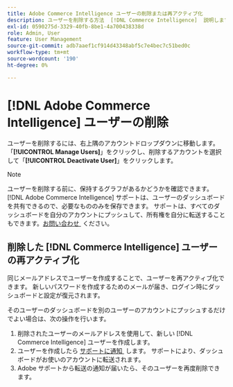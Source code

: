 ```yaml
---
title: Adobe Commerce Intelligence ユーザーの削除または再アクティブ化
description: ユーザーを削除する方法  [!DNL Commerce Intelligence]  説明します。
exl-id: 0590275d-3329-40fb-8be1-4a700438338d
role: Admin, User
feature: User Management
source-git-commit: adb7aaef1cf914d43348abf5c7e4bec7c51bed0c
workflow-type: tm+mt
source-wordcount: '190'
ht-degree: 0%

---
```


# [!DNL Adobe Commerce Intelligence] ユーザーの削除

ユーザーを削除するには、右上隅のアカウントドロップダウンに移動します。 「**[!UICONTROL Manage Users]**」をクリックし、削除するアカウントを選択して「**[!UICONTROL Deactivate User]**」をクリックします。

>[!NOTE]
>
>ユーザーを削除する前に、保持するグラフがあるかどうかを確認できます。 [!DNL Adobe Commerce Intelligence] サポートは、ユーザーのダッシュボードを共有できるので、必要なもののみを保存できます。 サポートは、すべてのダッシュボードを自分のアカウントにプッシュして、所有権を自分に転送することもできます。 [&#x200B; お問い合わせ &#x200B;](../../guide-overview.md#Submitting-a-Support-Ticket) ください。

## 削除した [!DNL Commerce Intelligence] ユーザーの再アクティブ化

同じメールアドレスでユーザーを作成することで、ユーザーを再アクティブ化できます。 新しいパスワードを作成するためのメールが届き、ログイン時にダッシュボードと設定が復元されます。

そのユーザーのダッシュボードを別のユーザーのアカウントにプッシュするだけでよい場合は、次の操作を行います。

1. 削除されたユーザーのメールアドレスを使用して、新しい [!DNL Commerce Intelligence] ユーザーを作成します。
1. ユーザーを作成したら [&#x200B; サポートに通知 &#x200B;](https://experienceleague.adobe.com/docs/commerce-knowledge-base/kb/troubleshooting/miscellaneous/mbi-service-policies.html?lang=ja) します。 サポートにより、ダッシュボードがお使いのアカウントに転送されます。
1. Adobe サポートから転送の通知が届いたら、そのユーザーを再度削除できます。
